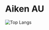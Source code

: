 # Aiken AU

![Top Langs](https://github-readme-stats.vercel.app/api/top-langs/?username=aikenau&hide_progress=true)
